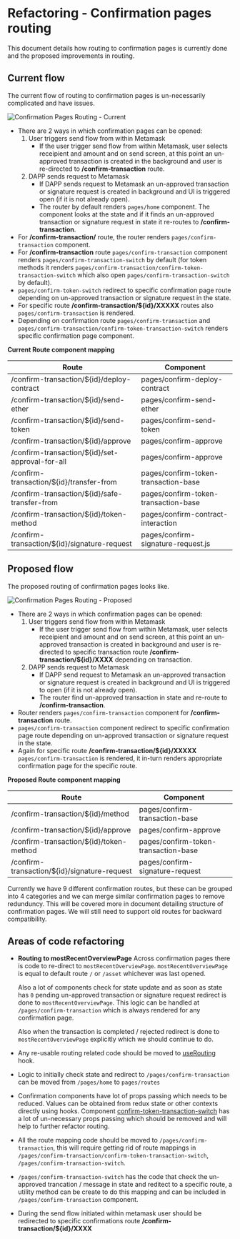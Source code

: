 # Refactoring - Confirmation pages routing

This document details how routing to confirmation pages is currently done and the proposed improvements in routing.

## Current flow

The current flow of routing to confirmation pages is un-necessarily complicated and have issues.

![Confirmation Pages Routing - Current](https://raw.githubusercontent.com/MetaMask/metamask-extension/develop/docs/refactoring/confirmation-pages-routing/current.png)

- There are 2 ways in which confirmation pages can be opened:
  1. User triggers send flow from within Metamask
     - If the user trigger send flow from within Metamask, user selects receipient and amount and on send screen, at this point an un-approved transaction is created in the background and user is re-directed to **/confirm-transaction** route.
  2. DAPP sends request to Metamask
     - If DAPP sends request to Metamask an un-approved transaction or signature request is created in background and UI is triggered open (if it is not already open).
     - The router by default renders `pages/home` component. The component looks at the state and if it finds an un-approved transaction or signature request in state it re-routes to **/confirm-transaction**.
- For **/confirm-transaction/** route, the router renders `pages/confirm-transaction` component.
- For **/confirm-transaction** route `pages/confirm-transaction` component renders `pages/confirm-transaction-switch` by default  (for token methods it renders `pages/confirm-transaction/confirm-token-transaction-switch` which also open `pages/confirm-transaction-switch` by default).
- `pages/confirm-token-switch` redirect to specific confirmation page route depending on un-approved transaction or signature request in the state.
- For specific route **/confirm-transaction/${id}/XXXXX** routes also `pages/confirm-transaction` is rendered.
- Depending on confirmation route `pages/confirm-transaction` and `pages/confirm-transaction/confirm-token-transaction-switch` renders specific confirmation page component.

**Current Route component mapping**

| Route                                           | Component                            |
| ----------------------------------------------- | ------------------------------------ |
| /confirm-transaction/${id}/deploy-contract      | pages/confirm-deploy-contract        |
| /confirm-transaction/${id}/send-ether           | pages/confirm-send-ether             |
| /confirm-transaction/${id}/send-token           | pages/confirm-send-token             |
| /confirm-transaction/${id}/approve              | pages/confirm-approve                |
| /confirm-transaction/${id}/set-approval-for-all | pages/confirm-approve                |
| /confirm-transaction/${id}/transfer-from        | pages/confirm-token-transaction-base |
| /confirm-transaction/${id}/safe-transfer-from   | pages/confirm-token-transaction-base |
| /confirm-transaction/${id}/token-method         | pages/confirm-contract-interaction   |
| /confirm-transaction/${id}/signature-request    | pages/confirm-signature-request.js   |

## Proposed flow

The proposed routing of confirmation pages looks like.

![Confirmation Pages Routing - Proposed](https://raw.githubusercontent.com/MetaMask/metamask-extension/develop/docs/refactoring/confirmation-pages-routing/proposed.png)

- There are 2 ways in which confirmation pages can be opened:
  1. User triggers send flow from within Metamask
     - If the user trigger send flow from within Metamask, user selects receipient and amount and on send screen, at this point an un-approved transaction is created in background and user is re-directed to specific transaction route **/confirm-transaction/${id}/XXXX** depending on transaction.
  2. DAPP sends request to Metamask
     - If DAPP send request to Metamask an un-approved transaction or signature request is created in background and UI is triggered to open (if it is not already open).
     - The router find un-approved transaction in state and re-route to **/confirm-transaction**.
- Router renders `pages/confirm-transaction` component for **/confirm-transaction** route.
- `pages/confirm-transaction` component redirect to specific confirmation page route depending on un-approved transaction or signature request in the state.
- Again for specific route **/confirm-transaction/${id}/XXXXX** `pages/confirm-transaction` is rendered, it in-turn renders appropriate confirmation page for the specific route.

**Proposed Route component mapping**

| Route                                           | Component                            |
| ----------------------------------------------- | ------------------------------------ |
| /confirm-transaction/${id}/method      | pages/confirm-transaction-base        |
| /confirm-transaction/${id}/approve              | pages/confirm-approve                |
| /confirm-transaction/${id}/token-method         | pages/confirm-token-transaction-base   |
| /confirm-transaction/${id}/signature-request    | pages/confirm-signature-request   |

Currently we have 9 different confirmation routes, but these can be grouped into 4 categories and we can merge similar confirmation pages to remove redunduncy. This will be covered more in document detailing structure of confirmation pages.
We will still need to support old routes for backward compatibility.


## Areas of code refactoring
- **Routing to mostRecentOverviewPage**
    Across confirmation pages there is code to re-direct to `mostRecentOverviewPage`. `mostRecentOverviewPage` is equal to default route `/` or `/asset` whichever was last opened.
    
    Also a lot of components check for state update and as soon as state has `0` pending un-approved transaction or signature request redirect is done to `mostRecentOverviewPage`. This logic can be handled at `/pages/confirm-transaction` which is always rendered for any confirmation page.
    
    Also when the transaction is completed / rejected redirect is done to `mostRecentOverviewPage` explicitly which we should continue to do.
- Any re-usable routing related code should be moved to [useRouting](https://github.com/MetaMask/metamask-extension/blob/develop/ui/hooks/useRouting.js) hook.
- Logic to initially check state and redirect to `/pages/confirm-transaction` can be moved from `/pages/home` to `pages/routes`
- Confirmation components have lot of props passing which needs to be reduced. Values can be obtained from redux state or other contexts directly using hooks. Component [confirm-token-transaction-switch](https://github.com/MetaMask/metamask-extension/blob/develop/ui/pages/confirm-transaction/confirm-token-transaction-switch.js) has a lot of un-necessary props passing which should be removed and will help to further refactor routing.
- All the route mapping code should be moved to `/pages/confirm-transaction`, this will require getting rid of route mappings in `/pages/confirm-transaction/confirm-token-transaction-switch`, `/pages/confirm-transaction-switch`.
- `/pages/confirm-transaction-switch` has the code that check the un-approved trancation / message in state and reditect to a specific route, a utility method can be create to do this mapping and can be included in `/pages/confirm-transaction` component.
- During the send flow initiated within metamask user should be redirected to specific confirmations route **/confirm-transaction/${id}/XXXX**